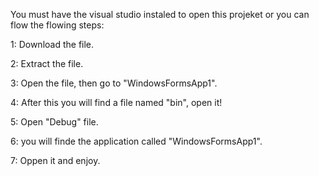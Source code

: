 You must have the visual studio instaled to open this projeket or you can flow the flowing steps:

1: Download the file.

2: Extract the file.

3: Open the file, then go to "WindowsFormsApp1".

4: After this you will find a file named "bin", open it!

5: Open "Debug" file.

6: you will finde the application called "WindowsFormsApp1".

7: Oppen it and enjoy.
